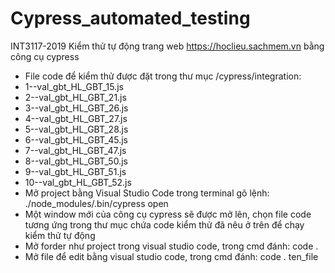 # Cypress_automated_testing
INT3117-2019
Kiểm thử tự động trang web https://hoclieu.sachmem.vn bằng công cụ cypress
- File code để kiểm thử được đặt trong thư mục /cypress/integration: 
- 1--val_gbt_HL_GBT_15.js
- 2--val_gbt_HL_GBT_21.js
- 3--val_gbt_HL_GBT_26.js
- 4--val_gbt_HL_GBT_27.js
- 5--val_gbt_HL_GBT_28.js
- 6--val_gbt_HL_GBT_45.js
- 7--val_gbt_HL_GBT_47.js
- 8--val_gbt_HL_GBT_50.js
- 9--val_gbt_HL_GBT_51.js
- 10--val_gbt_HL_GBT_52.js
- Mở project bằng Visual Studio Code trong terminal gõ lệnh: ./node_modules/.bin/cypress open
- Một window mới của công cụ cypress sẽ được mở lên, chọn file code tương ứng trong thư mục chứa code kiểm thử đã nêu ở trên để chạy kiểm thử tự động
- Mở forder như project trong visual studio code, trong cmd đánh: code .
- Mở file để edit bằng visual studio code, trong cmd đánh: code . ten_file
